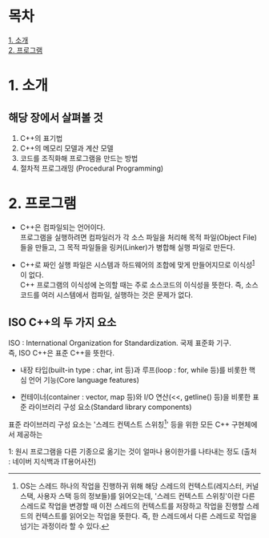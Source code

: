 # 목차
[1. 소개](#1.-소개)  
[2. 프로그램](#2.-프로그램)

# 1. 소개

## 해당 장에서 살펴볼 것
1. C++의 표기법
2. C++의 메모리 모델과 계산 모델
3. 코드를 조직화해 프로그램을 만드는 방법
4. 절차적 프로그래밍 (Procedural Programming)


# 2. 프로그램
 - C++은 컴파일되는 언어이다.  
프로그램을 실행하려면 컴파일러가 각 소스 파일을 처리해 목적 파일(Object File)들을 만들고, 그 목적 파일들을 링커(Linker)가 병합해 실행 파일로 만든다.  

 - C++로 짜인 실행 파일은 시스템과 하드웨어의 조합에 맞게 만들어지므로 이식성<sup>[1](#1)</sup>이 없다.  
C++ 프로그램의 이식성에 논의할 때는 주로 소스코드의 이식성을 뜻한다. 즉, 소스코드를 여러 시스템에서 컴파일, 실행하는 것은 문제가 없다.  

## ISO C++의 두 가지 요소

ISO : International Organization for Standardization. 국제 표준화 기구.  
즉, ISO C++은 표준 C++을 뜻한다.  

  - 내장 타입(built-in type : char, int 등)과 루프(loop : for, while 등)를 비롯한 핵심 언어 기능(Core language features)

  - 컨테이너(container : vector, map 등)와 I/O 연산(<<, getline() 등)을 비롯한 표준 라이브러리 구성 요소(Standard library components)

  표준 라이브러리 구성 요소는 '스레드 컨텍스트 스위칭[^2]' 등을 위한 모든 C++ 구현체에서 제공하는 




<a name="1">1</a>: 원시 프로그램을 다른 기종으로 옮기는 것이 얼마나 용이한가를 나타내는 정도 (출처 : 네이버 지식백과 IT용어사전)
[^2]: OS는 스레드 하나의 작업을 진행하귀 위해 해당 스레드의 컨텍스트(레지스터, 커널 스택, 사용자 스택 등의 정보들)를 읽어오는데, '스레드 컨텍스트 스위칭'이란 다른 스레드로 작업을 변경할 때 이전 스레드의 컨텍스트를 저장하고 작업을 진행할 스레드의 컨텍스트를 읽어오는 작업을 뜻한다. 즉, 한 스레드에서 다른 스레드로 작업을 넘기는 과정이라 할 수 있다.
